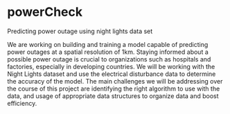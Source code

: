 # powerCheck
Predicting power outage using night lights data set


We are working on building and training a model capable of predicting power outages at a spatial resolution of 1km. Staying informed about a possible power outage is crucial to organizations such as hospitals and factories, especially in developing countries. We will be working with the Night Lights dataset and use the electrical disturbance data to determine the accuracy of the model. The main challenges we will be addressing over the course of this project are identifying the right algorithm to use with the data, and usage of appropriate data structures to organize data and boost efficiency.

